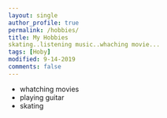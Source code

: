 ```yaml
---
layout: single
author_profile: true
permalink: /hobbies/
title: My Hobbies
skating..listening music..whaching movie...
tags: [Hoby]
modified: 9-14-2019
comments: false
---
```



* whatching movies 
* playing guitar
* skating


